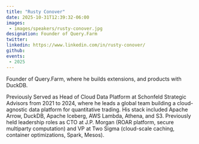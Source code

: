 ```yaml
---
title: "Rusty Conover"
date: 2025-10-31T12:39:32-06:00
images: 
 - images/speakers/rusty-conover.jpg
designation: Founder of Query.Farm
twitter: 
linkedin: https://www.linkedin.com/in/rusty-conover/
github: 
events:
 - 2025
---
```


Founder of Query.Farm, where he builds extensions, and products with DuckDB.  

Previously Served as Head of Cloud Data Platform at Schonfeld Strategic Advisors from 2021 to 2024, where he leads a global team building a cloud-agnostic data platform for quantitative trading. His stack included Apache Arrow, DuckDB, Apache Iceberg, AWS Lambda, Athena, and S3. Previously held leadership roles as CTO at J.P. Morgan (ROAR platform, secure multiparty computation) and VP at Two Sigma (cloud-scale caching, container optimizations, Spark, Mesos).